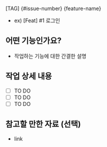 [TAG] {#issue-number} {feature-name}
- ex) [Feat] #1 로그인

## 어떤 기능인가요? 
- 작업하는 기능에 대한 간결한 설명

## 작업 상세 내용
- [ ] TO DO
- [ ] TO DO
- [ ] TO DO

## 참고할 만한 자료 (선택) 
- link